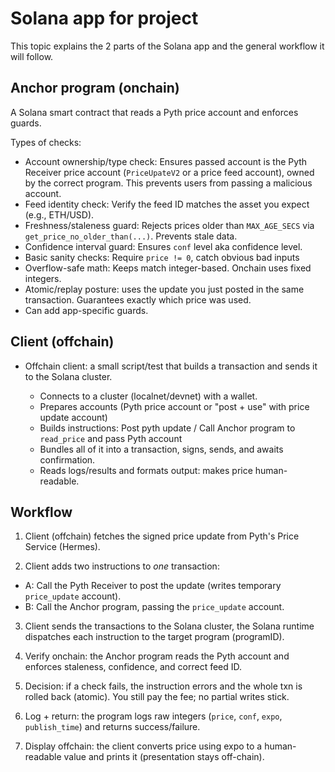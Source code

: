 # Solana app for project

This topic explains the 2 parts of the Solana app and the general workflow it will follow.

## Anchor program (onchain)

A Solana smart contract that reads a Pyth price account and enforces guards.
  
Types of checks:

- Account ownership/type check: Ensures passed account is the Pyth Receiver price account (`PriceUpateV2` or a price feed account), owned by the correct program. This prevents users from passing a malicious account.
- Feed identity check: Verify the feed ID matches the asset you expect (e.g., ETH/USD).
- Freshness/staleness guard: Rejects prices older than `MAX_AGE_SECS` via `get_price_no_older_than(...)`. Prevents stale data.
- Confidence interval guard: Ensures `conf` level aka confidence level.
- Basic sanity checks: Require `price != 0`, catch obvious bad inputs
- Overflow-safe math: Keeps match integer-based. Onchain uses fixed integers.
- Atomic/replay posture: uses the update you just posted in the same transaction. Guarantees exactly which price was used.
- Can add app-specific guards.

## Client (offchain)

- Offchain client: a small script/test that builds a transaction and sends it to the Solana cluster. 

  - Connects to a cluster (localnet/devnet) with a wallet.
  - Prepares accounts (Pyth price account or "post + use" with price update account)
  - Builds instructions: Post pyth update / Call Anchor program to `read_price` and pass Pyth account
  - Bundles all of it into a transaction, signs, sends, and awaits confirmation.
  - Reads logs/results and formats output: makes price human-readable.

## Workflow

1. Client (offchain) fetches the signed price update from Pyth's Price Service (Hermes).

2. Client adds two instructions to *one* transaction:
  - A: Call the Pyth Receiver to post the update (writes temporary `price_update` account).
  - B: Call the Anchor program, passing the `price_update` account.
  
3. Client sends the transactions to the Solana cluster, the Solana runtime dispatches each instruction to the target program (programID).

4. Verify onchain: the Anchor program reads the Pyth account and enforces staleness, confidence, and correct feed ID.
  
5. Decision: if a check fails, the instruction errors and the whole txn is rolled back (atomic). You still pay the fee; no partial writes stick.
  
6. Log + return: the program logs raw integers (`price`, `conf`, `expo`, `publish_time`) and returns success/failure.
  
7. Display offchain: the client converts price using expo to a human-readable value and prints it (presentation stays off-chain).
  
